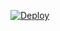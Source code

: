 

[![Deploy](https://www.herokucdn.com/deploy/button.png)](https://dashboard.heroku.com/new?template=https://github.com/kjuyt/mmnbvcxz34)


